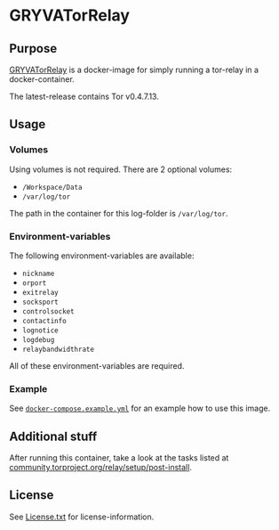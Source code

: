 # GRYVATorRelay

## Purpose

[GRYVATorRelay](https://github.com/anionDev/GRYVATorRelay) is a docker-image for simply running a tor-relay in a docker-container.

The latest-release contains Tor v0.4.7.13.

## Usage

### Volumes

Using volumes is not required. There are 2 optional volumes:

- `/Workspace/Data`
- `/var/log/tor`

The path in the container for this log-folder is `/var/log/tor`.

### Environment-variables

The following environment-variables are available:

- `nickname`
- `orport`
- `exitrelay`
- `socksport`
- `controlsocket`
- `contactinfo`
- `lognotice`
- `logdebug`
- `relaybandwidthrate`

All of these environment-variables are required.

### Example

See [`docker-compose.example.yml`](https://github.com/anionDev/GRYVATorRelay/blob/main/GRYVATorRelay/Other/Reference/ReferenceContent/Examples/MinimalDockerComposeFile/docker-compose.yml) for an example how to use this image.

## Additional stuff

After running this container, take a look at the tasks listed at [community.torproject.org/relay/setup/post-install](https://community.torproject.org/relay/setup/post-install).

## License

See [License.txt](https://github.com/anionDev/GRYVATorRelay/blob/main/License.txt) for license-information.
